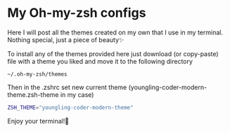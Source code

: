 # My Oh-my-zsh configs

Here I will post all the themes created on my own that I use in my terminal. Nothing special, just a piece of beauty✨

To install any of the themes provided here just download (or copy-paste) file with a theme you liked and move it to the following directory

```
~/.oh-my-zsh/themes
```

Then in the .zshrc set new current theme (youngling-coder-modern-theme.zsh-theme in my case)

```bash
ZSH_THEME="youngling-coder-modern-theme"
```

Enjoy your terminal!🎀